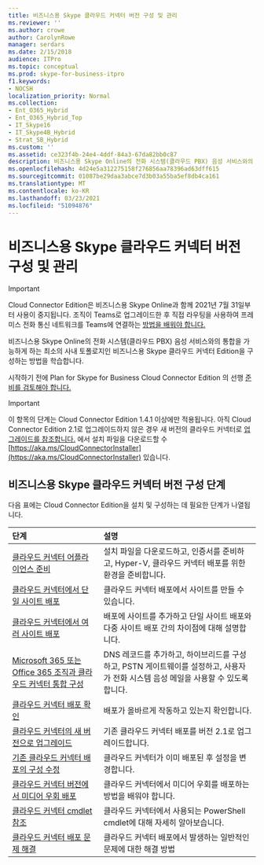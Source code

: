```yaml
---
title: 비즈니스용 Skype 클라우드 커넥터 버전 구성 및 관리
ms.reviewer: ''
ms.author: crowe
author: CarolynRowe
manager: serdars
ms.date: 2/15/2018
audience: ITPro
ms.topic: conceptual
ms.prod: skype-for-business-itpro
f1.keywords:
- NOCSH
localization_priority: Normal
ms.collection:
- Ent_O365_Hybrid
- Ent_O365_Hybrid_Top
- IT_Skype16
- IT_Skype4B_Hybrid
- Strat_SB_Hybrid
ms.custom: ''
ms.assetid: ce323f4b-24e4-4ddf-84a3-67da82bb0c87
description: 비즈니스용 Skype Online의 전화 시스템(클라우드 PBX) 음성 서비스와의 통합을 가능하게 하는 최소의 사내 토폴로지인 비즈니스용 Skype 클라우드 커넥터 Edition을 구성하는 방법을 학습합니다.
ms.openlocfilehash: 4d24e5a312275158f276856aa78396ad63dff615
ms.sourcegitcommit: 01087be29daa3abce7d3b03a55ba5ef8db4ca161
ms.translationtype: MT
ms.contentlocale: ko-KR
ms.lasthandoff: 03/23/2021
ms.locfileid: "51094876"
---
```

# <a name="configure-and-manage-skype-for-business-cloud-connector-edition"></a>비즈니스용 Skype 클라우드 커넥터 버전 구성 및 관리
 
> [!Important]
> Cloud Connector Edition은 비즈니스용 Skype Online과 함께 2021년 7월 31일부터 사용이 중지됩니다. 조직이 Teams로 업그레이드한 후 직접 라우팅을 사용하여 프레미스 전화 통신 네트워크를 Teams에 연결하는 [방법을 배워야 합니다.](/MicrosoftTeams/direct-routing-landing-page)

비즈니스용 Skype Online의 전화 시스템(클라우드 PBX) 음성 서비스와의 통합을 가능하게 하는 최소의 사내 토폴로지인 비즈니스용 Skype 클라우드 커넥터 Edition을 구성하는 방법을 학습합니다. 
  
시작하기 전에 Plan for Skype for Business Cloud Connector Edition 의 선행 [준비를 검토해야 합니다.](plan-skype-for-business-cloud-connector-edition.md)
  
> [!IMPORTANT]
> 이 항목의 단계는 Cloud Connector Edition 1.4.1 이상에만 적용됩니다. 아직 Cloud Connector Edition 2.1로 업그레이드하지 않은 경우 새 버전의 클라우드 커넥터로 [업그레이드를 참조합니다.](upgrade-to-a-new-version-of-cloud-connector.md) 에서 설치 파일을 다운로드할 수 [https://aka.ms/CloudConnectorInstaller](https://aka.ms/CloudConnectorInstaller) 있습니다. 
  
## <a name="steps-to-configure-skype-for-business-cloud-connector-edition"></a>비즈니스용 Skype 클라우드 커넥터 버전 구성 단계

다음 표에는 Cloud Connector Edition을 설치 및 구성하는 데 필요한 단계가 나열됩니다.
  
|**단계**|**설명**|
|:-----|:-----|
|[클라우드 커넥터 어플라이언스 준비](prepare-your-cloud-connector-appliance.md) <br/> |설치 파일을 다운로드하고, 인증서를 준비하고, Hyper-V, 클라우드 커넥터 배포를 위한 환경을 준비합니다.  <br/> |
|[클라우드 커넥터에서 단일 사이트 배포](deploy-a-single-site-in-cloud-connector.md) <br/> |클라우드 커넥터 배포에서 사이트를 만들 수 있습니다.  <br/> |
|[클라우드 커넥터에서 여러 사이트 배포](deploy-multiple-sites-in-cloud-connector.md) <br/> |배포에 사이트를 추가하고 단일 사이트 배포와 다중 사이트 배포 간의 차이점에 대해 설명합니다.  <br/> |
|[Microsoft 365 또는 Office 365 조직과 클라우드 커넥터 통합 구성](configure-cloud-connector-integration-with-your-office-365-tenant.md) <br/> |DNS 레코드를 추가하고, 하이브리드를 구성하고, PSTN 게이트웨이를 설정하고, 사용자가 전화 시스템 음성 메일을 사용할 수 있도록 합니다.  <br/> |
|[클라우드 커넥터 배포 확인](validate-your-cloud-connector-deployment.md) <br/> |배포가 올바르게 작동하고 있는지 확인합니다.  <br/> |
|[클라우드 커넥터의 새 버전으로 업그레이드](upgrade-to-a-new-version-of-cloud-connector.md) <br/> |기존 클라우드 커넥터 배포를 버전 2.1로 업그레이드합니다.  <br/> |
|[기존 클라우드 커넥터 배포의 구성 수정](modify-the-configuration-of-an-existing-cloud-connector-deployment.md) <br/> |클라우드 커넥터가 이미 배포된 후 설정을 변경합니다.  <br/> |
|[클라우드 커넥터 버전에서 미디어 우회 배포](deploy-media-bypass-in-cloud-connector.md) <br/> |클라우드 커넥터에서 미디어 우회를 배포하는 방법을 배워야 합니다.  <br/> |
|[클라우드 커넥터 cmdlet 참조](cloud-connector-cmdlet-reference.md) <br/> |클라우드 커넥터에서 사용되는 PowerShell cmdlet에 대해 자세히 알아보습니다.  <br/> |
|[클라우드 커넥터 배포 문제 해결](troubleshoot-your-cloud-connector-deployment.md) <br/> |클라우드 커넥터 배포에서 발생하는 일반적인 문제에 대한 해결 방법  <br/> |

